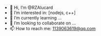 - 👋 Hi, I’m @RZAlucard
- 👀 I’m interested in: [nodejs, c++]
- 🌱 I’m currently learning ...
- 💞️ I’m looking to collaborate on ...
- 📫 How to reach me: 1139063619@qq.com

<!---
RZAlucard/RZAlucard is a ✨ special ✨ repository because its `README.md` (this file) appears on your GitHub profile.
You can click the Preview link to take a look at your changes.
--->
